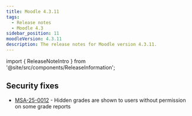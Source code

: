 ```yaml
---
title: Moodle 4.3.11
tags:
  - Release notes
  - Moodle 4.3
sidebar_position: 11
moodleVersion: 4.3.11
description: The release notes for Moodle version 4.3.11.
---
```


import { ReleaseNoteIntro } from '@site/src/components/ReleaseInformation';

<ReleaseNoteIntro releaseName={frontMatter.moodleVersion} />

## Security fixes
<!-- cspell:disable -->
- [MSA-25-0012](https://moodle.org/mod/forum/discuss.php?d=467086) - Hidden grades are shown to users without permission on some grade reports
<!-- cspell:enable -->
